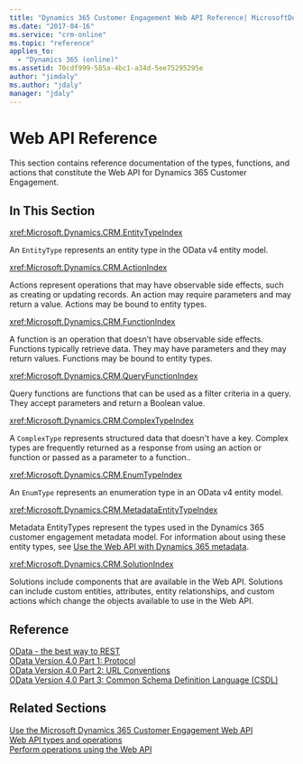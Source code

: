 ```yaml
---
title: "Dynamics 365 Customer Engagement Web API Reference| MicrosoftDocs"
ms.date: "2017-04-16"
ms.service: "crm-online"
ms.topic: "reference"
applies_to: 
  - "Dynamics 365 (online)"
ms.assetid: 70cdf999-585a-4bc1-a34d-5ee75295295e
author: "jimdaly"
ms.author: "jdaly"
manager: "jdaly"
---
```

# Web API Reference 
This section contains reference documentation of the types, functions, and actions that constitute the Web API for 
Dynamics 365 Customer Engagement. 

## In This Section  
 <xref:Microsoft.Dynamics.CRM.EntityTypeIndex>

 An `EntityType` represents an entity type in the OData v4 entity model.  
  
 <xref:Microsoft.Dynamics.CRM.ActionIndex>

 Actions represent operations that may have observable side effects, such as creating or updating records. An action may require parameters and may return a value. Actions may be bound to entity types.  
  
 <xref:Microsoft.Dynamics.CRM.FunctionIndex> 

 A function is an operation that doesn’t have observable side effects. Functions typically retrieve data. They may have parameters and they may return values. Functions may be bound to entity types.  
  
 <xref:Microsoft.Dynamics.CRM.QueryFunctionIndex>

 Query functions are functions that can be used as a filter criteria in a query. They accept parameters and return a Boolean value.  
  
 <xref:Microsoft.Dynamics.CRM.ComplexTypeIndex>

 A `ComplexType` represents structured data that doesn't have a key. Complex types are frequently returned as a response from using an action or function or passed as a parameter to a function..  
  
 <xref:Microsoft.Dynamics.CRM.EnumTypeIndex>

 An `EnumType` represents an enumeration type in an OData v4 entity model.  
  
 <xref:Microsoft.Dynamics.CRM.MetadataEntityTypeIndex>

 Metadata EntityTypes represent the types used in the Dynamics 365 customer engagement metadata model. For information about using these entity types, see [Use the Web API with Dynamics 365 metadata](/dynamics365/customer-engagement/developer/webapi/use-web-api-metadata).  

 <xref:Microsoft.Dynamics.CRM.SolutionIndex>

 Solutions include components that are available in the Web API. Solutions can include custom entities, attributes, entity relationships, and custom actions which change the 
objects available to use in the Web API.   
  
## Reference  
 [OData - the best way to REST](http://www.odata.org/)<br />
 [OData Version 4.0 Part 1: Protocol](http://docs.oasis-open.org/odata/odata/v4.0/os/part1-protocol/odata-v4.0-os-part1-protocol.html)<br />
 [OData Version 4.0 Part 2: URL Conventions](http://docs.oasis-open.org/odata/odata/v4.0/os/part2-url-conventions/odata-v4.0-os-part2-url-conventions.html)<br />
 [OData Version 4.0 Part 3: Common Schema Definition Language (CSDL)](http://docs.oasis-open.org/odata/odata/v4.0/os/part3-csdl/odata-v4.0-os-part3-csdl.html)  
  
## Related Sections  
 [Use the Microsoft Dynamics 365 Customer Engagement Web API](https://docs.microsoft.com/dynamics365/customer-engagement/developer/use-microsoft-dynamics-365-web-api)<br />
 [Web API types and operations](https://docs.microsoft.com/dynamics365/customer-engagement/developer/web-api-types-operations)<br />
 [Perform operations using the Web API](https://docs.microsoft.com/dynamics365/customer-engagement/developer/webapi/perform-operations-web-api)
